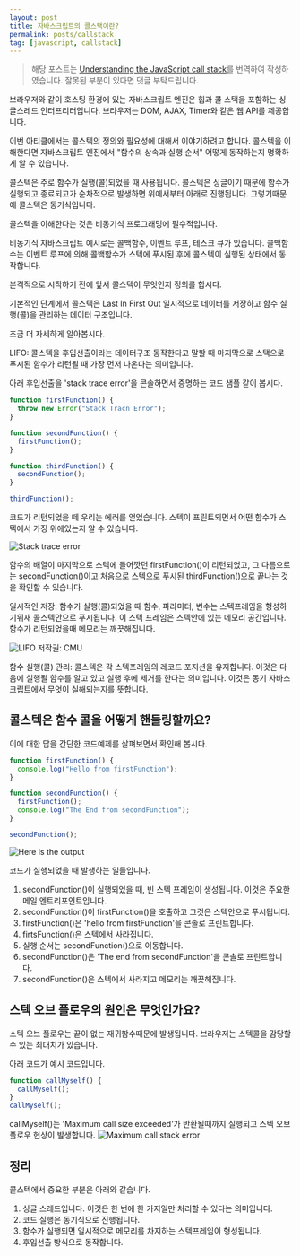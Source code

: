 ```yaml
---
layout: post
title: 자바스크립트의 콜스택이란?
permalink: posts/callstack
tag: [javascript, callstack]
---
```


> 해당 포스트는 [Understanding the JavaScript call stack](https://medium.freecodecamp.org/understanding-the-javascript-call-stack-861e41ae61d4)를 번역하여 작성하였습니다. 잘못된 부분이 있다면 댓글 부탁드립니다.

브라우저와 같이 호스팅 환경에 있는 자바스크립트 엔진은 힙과 콜 스택을 포함하는 싱글스레드 인터프리터입니다. 브라우저는 DOM, AJAX, Timer와 같은 웹 API를 제공합니다.

이번 아티클에서는 콜스텍의 정의와 필요성에 대해서 이야기하려고 합니다. 콜스텍을 이해한다면 자바스크립트 엔진에서 "함수의 상속과 실행 순서" 어떻게 동작하는지 명확하게 알 수 있습니다.

콜스텍은 주로 함수가 실행(콜)되었을 때 사용됩니다. 콜스텍은 싱글이기 때문에 함수가 실행되고 종료되고가 순차적으로 발생하면 위에서부터 아래로 진행됩니다. 그렇기때문에 콜스텍은 동기식입니다.

콜스텍을 이해한다는 것은 비동기식 프로그래밍에 필수적입니다.

비동기식 자바스크립트 예시로는 콜백함수, 이벤트 루프, 테스크 큐가 있습니다. 콜백함수는 이벤트 루프에 의해 콜백함수가 스텍에 푸시된 후에 콜스텍이 실행된 상태에서 동작합니다.

본격적으로 시작하기 전에 앞서 콜스텍이 무엇인지 정의를 합시다.

기본적인 단계에서 콜스텍은 Last In First Out 일시적으로 데이터를 저장하고 함수 실행(콜)을 관리하는 데이터 구조입니다.

조금 더 자세하게 알아봅시다.

LIFO: 콜스텍을 후입선출이라는 데이터구조 동작한다고 말할 때 마지막으로 스택으로 푸시된 함수가 리턴될 때 가장 먼저 나온다는 의미입니다.

아래 후입선출을 'stack trace error'을 콘솔하면서 증명하는 코드 샘플 같이 봅시다.

```javascript
function firstFunction() {
  throw new Error("Stack Tracn Error");
}

function secondFunction() {
  firstFunction();
}

function thirdFunction() {
  secondFunction();
}

thirdFunction();
```

코드가 리턴되었을 떼 우리는 에러를 얻었습니다. 스텍이 프린트되면서 어떤 함수가 스텍에서 가징 위에있는지 알 수 있습니다.

![Stack trace error](https://cdn-images-1.medium.com/max/800/1*LIuELJ2RTtwWExRWGdu_Hw.png)

함수의 배열이 마지막으로 스텍에 들어깟던 firstFunction()이 리턴되었고, 그 다름으로는 secondFunction()이고 처음으로 스텍으로 푸시된 thirdFunction()으로 끝나는 것을 확인할 수 있습니다.

일시적인 저장: 함수가 실행(콜)되었을 때 함수, 파라미터, 변수는 스텍프레임을 형성하기위새 콜스텍안으로 푸시됩니다. 이 스텍 프레임은 스텍안에 있는 메모리 공간입니다. 함수가 리턴되었을때 메모리는 깨끗해집니다.

![LIFO](https://cdn-images-1.medium.com/max/800/1*PPkrowy4n_Pyehb_NdhLrg.png)
저작권: CMU

함수 실행(콜) 관리: 콜스텍은 각 스텍프레임의 레코드 포지션을 유지합니다. 이것은 다음에 실행될 함수를 알고 있고 실행 후에 제거를 한다는 의미입니다. 이것은 동기 자바스크립트에서 무엇이 실해되는지를 뜻합니다.

## 콜스텍은 함수 콜을 어떻게 핸들링할까요?

이에 대한 답을 간단한 코드예제를 살펴보면서 확인해 봅시다.

```javascript
function firstFunction() {
  console.log("Hello from firstFunction");
}

function secondFunction() {
  firstFunction();
  console.log("The End from secondFunction");
}

secondFunction();
```

![Here is the output](https://cdn-images-1.medium.com/max/800/1*9iSkoJoXM0Ok8iQ5mOHl5Q.png)

코드가 실행되었을 때 발생하는 일들입니다.

1. secondFunction()이 실행되었을 때, 빈 스텍 프레임이 생성됩니다. 이것은 주요한 메일 엔트리포인트입니다.
2. secondFunction()이 firstFunction()을 호출하고 그것은 스텍안으로 푸시됩니다.
3. firstFunction()은 'hello from firstFunction'을 콘솔로 프린트합니다.
4. firtsFunction()은 스텍에서 사라집니다.
5. 실행 순서는 secondFunction()으로 이동합니다.
6. secondFunction()은 'The end from secondFunction'을 콘솔로 프린트합니다.
7. secondFunction()은 스텍에서 사라지고 메모리는 깨끗해집니다.

## 스텍 오브 플로우의 원인은 무엇인가요?

스텍 오브 플로우는 끝이 없는 재귀함수때문에 발생됩니다. 브라우저는 스텍콜을 감당할 수 있는 최대치가 있습니다.

아래 코드가 예시 코드입니다.

```javascript
function callMyself() {
  callMyself();
}
callMyself();
```

callMyself()는 'Maximum call size exceeded'가 반환될때까지 실행되고 스텍 오브 플로우 현상이 발생합니다.
![Maximum call stack error](https://cdn-images-1.medium.com/max/800/1*JFRlgLp2uvbdVrh7WdmMrQ.png)

## 정리

콜스텍에서 중요한 부분은 아래와 같습니다.

1. 싱글 스레드입니다. 이것은 한 번에 한 가지일만 처리할 수 있다는 의미입니다.
2. 코드 실행은 동기식으로 진행됩니다.
3. 함수가 실행되면 일시적으로 메모리를 차지하는 스텍프레임이 형성됩니다.
4. 후입선출 방식으로 동작합니다.
